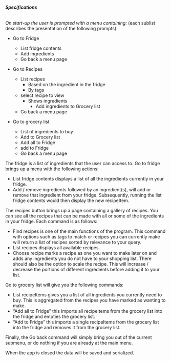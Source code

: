 ###### **Specifications**

_On start-up the user is prompted with a menu containing:_
(each sublist describes the presentation of the following prompts)
* Go to Fridge

    * List fridge contents
    * Add  ingredients
    * Go back a menu page

* Go to Recipes
    * List  recipes
        * Based on the ingredient in the fridge
        * By tags
    * select recipe to view
        * Shows ingredients
            * Add ingredients to Grocery list
    * Go back a menu page
* Go to grocery list
    * List of ingredients to buy
    * Add to Grocery list
    * Add all to Fridge
    * add to Fridge
    * Go back a menu page

The fridge is a list of ingredients that the user can access to. Go to fridge brings up a menu with the following actions:
* List fridge contents displays a list of all the ingredients currently in your fridge.
* Add / remove ingredients followed by an ingredient(s), will add or remove that ingredient from your fridge. Subsequently, running the list fridge contents would then display the new recipeItem.

The recipes button brings up a page containing a gallery of recipes. You can see all the recipes that can be made with all or some of the ingredients in your fridge. Each command is as follows:
* Find recipes is one of the main functions of the program. This command with options such as tags to match or recipes you can currently make will return a list of recipes sorted by relevance to your query.
* List recipes displays all available recipes.
* Choose recipe marks a recipe as one you want to make later on and adds any ingredients you do not have to your shopping list. There should also be the option to scale the recipe. This will increase / decrease the portions of different ingredients before adding it to your list.

Go to grocery list will give you the following commands:
* List recipeItems gives you a list of all ingredients you currently need to buy. This is aggregated from the recipes you have marked as wanting to make.
* “Add all to Fridge”  this imports all recipeItems from the grocery list into the fridge and empties the grocery list.
* “Add to Fridge”  this imports a single  recipeItems from the grocery list into the fridge and removes it from the grocery list.

Finally, the Go back command will simply bring you out of the current submenu, or do nothing if you are already at the main menu.

When the app is closed the data will be saved and serialized.
